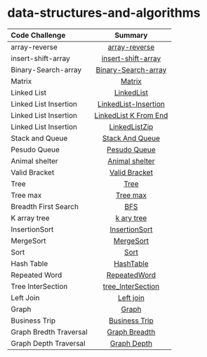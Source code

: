 # data-structures-and-algorithms

| Code Challenge         |                           Summary                            |
|:-----------------------|:------------------------------------------------------------:|
| array-reverse          |      [array-reverse](./array-reverse/array-reverse.md)       |
| insert-shift-array     | [insert-shift-array](./insertShiftArray/InserShiftArray.md)  |
| Binary-Search-array    | [Binary-Search-array](./array-binary-search/binarySearch.md) |
| Matrix                 |                 [Matrix](./matrix/matrix.md)                 |
| Linked List            |           [LinkedList](./linkedList/LinkedList.md)           |
| Linked List Insertion  |   [LinkedList-Insertion](./linkedList/Linked-Insertion.md)   |
| Linked List Insertion  |      [LinkedList K From End](./linkedList/kFromEnd.md)       |
| Linked List Insertion  |           [LinkedListZip](./linkedList/ZipList.md)           |
| Stack and Queue        |      [Stack And Queue](./Stack-Queue/StackAndQueue.md)       |
| Pesudo Queue           |         [Pesudo Queue](./Stack-Queue/PseduQueue.md)          |
| Animal shelter         |       [Animal shelter](./Stack-Queue/AnimalShelter.md)       |
| Valid Bracket          |        [Valid Bracket](./Stack-Queue/ValidBracket.md)        |
| Tree                   |                 [Tree](./Tree/BinaryTree.md)                 |
| Tree max               |                [Tree max](./Tree/Tree-max.md)                |
| Breadth First Search   |                     [BFS](./Tree/BFS.md)                     |
| K array tree           |              [k ary tree](./Tree/k-ary-tree.md)              |
| InsertionSort          |      [InsertionSort](./insertionSort/insertionSort.md)       |
| MergeSort              |            [MergeSort](./mergeSort/mergeSort.md)             |
| Sort                   |                    [Sort](./sort/sort.md)                    |
| Hash Table             |            [HashTable](./hashTable/hashTable.md)             |
| Repeated Word          |         [RepeatedWord](./hashTable/repeatedWord.md)          |
| Tree InterSection      |     [tree_InterSection](./hashTable/TreeInterSection.md)     |
| Left Join              |             [Left join](./hashTable/leftJoin.md)             |
| Graph                  |                  [Graph](./graph/graph.md)                   |
| Business Trip          |           [Business Trip](./graph/busniessTrip.md)           |
| Graph Bredth Traversal |           [Graph Breadth](./graph/graphBreadth.md)           |
| Graph Depth Traversal  |             [Graph Depth](./graph/graphDepth.md)             |
